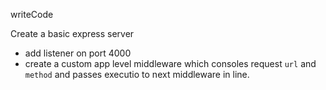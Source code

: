 writeCode

Create a basic express server

- add listener on port 4000
- create a custom app level middleware which consoles request `url` and `method` and passes executio to next middleware in line.


```js

```
